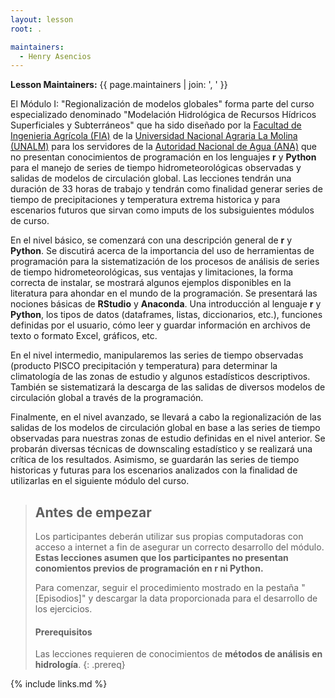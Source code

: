 ```yaml
---
layout: lesson
root: .

maintainers:
  - Henry Asencios
---
```


**Lesson Maintainers:** {{ page.maintainers | join: ', ' }}


El Módulo I: "Regionalización de modelos globales" forma parte del curso especializado denominado "Modelación Hidrológica de Recursos Hídricos Superficiales y Subterráneos" que ha sido diseñado por la [Facultad de Ingenieria Agrícola (FIA)](http://www.lamolina.edu.pe/facultad/agricola/) de la [Universidad Nacional Agraria La Molina (UNALM)](http://www.lamolina.edu.pe/) para los servidores de la [Autoridad Nacional de Agua (ANA)](https://www.ana.gob.pe/) que no presentan conocimientos de programación en los lenguajes **r** y **Python** para el manejo de series de tiempo hidrometeorológicas observadas y salidas de modelos de circulación global. Las lecciones tendrán una duración de 33 horas de trabajo y tendrán como finalidad generar series de tiempo de precipitaciones y temperatura extrema historica y para escenarios futuros que sirvan como imputs de los subsiguientes módulos de curso.

En el nivel básico, se comenzará con una descripción general de **r** y **Python**. Se discutirá acerca de la importancia del uso de herramientas de programación para la sistematización de los procesos de análisis de series de tiempo hidrometeorológicas, sus ventajas y limitaciones, la forma correcta de instalar, se mostrará algunos ejemplos disponibles en la literatura para ahondar en el mundo de la programación. Se presentará las nociones básicas de **RStudio** y **Anaconda**. Una introducción al lenguaje **r** y **Python**, los tipos de datos (dataframes, listas, diccionarios, etc.), funciones definidas por el usuario, cómo leer y guardar información en archivos de texto o formato Excel, gráficos, etc.

En el nivel intermedio, manipularemos las series de tiempo observadas (producto PISCO precipitación y temperatura) para determinar la climatología de las zonas de estudio y algunos estadísticos descriptivos. También se sistematizará la descarga de las salidas de diversos modelos de circulación global a través de la programación. 

Finalmente, en el nivel avanzado, se llevará a cabo la regionalización de las salidas de los modelos de circulación global en base a las series de tiempo observadas para nuestras zonas de estudio definidas en el nivel anterior. Se probarán diversas técnicas de downscaling estadístico y se realizará una crítica de los resultados. Asimismo, se guardarán las series de tiempo historicas y futuras para los escenarios analizados con la finalidad de utilizarlas en el siguiente módulo del curso.

> ## Antes de empezar
>
> Los participantes deberán utilizar sus propias computadoras con acceso a internet
> a fin de asegurar un correcto desarrollo del módulo.
> <br>**Estas lecciones asumen que los participantes no presentan conomientos previos de programación en r ni Python.**
>
> Para comenzar, seguir el procedimiento mostrado en la pestaña "[Episodios]"
> y descargar la data proporcionada para el desarrollo de los ejercicios.
>
> #### Prerequisitos
>
> Las lecciones requieren de conocimientos de **métodos de análisis en hidrología**.
{: .prereq}

<!--  
> ## For Instructors
> If you are teaching this lesson in a workshop, please see the
> [Instructor notes](guide).
{: .prereq}
--> 

{% include links.md %}
